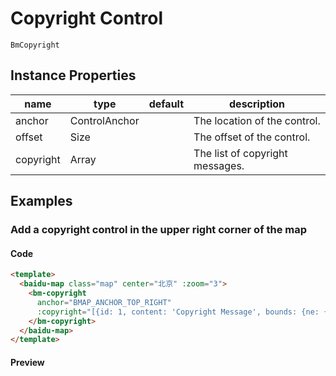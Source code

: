 # Copyright Control

`BmCopyright`

## Instance Properties

|name|type|default|description|
|------|-----|-----|----|
|anchor|ControlAnchor||The location of the control.|
|offset|Size||The offset of the control.|
|copyright|Array||The list of copyright messages.|

## Examples

### Add a copyright control in the upper right corner of the map

#### Code

```html
<template>
  <baidu-map class="map" center="北京" :zoom="3">
    <bm-copyright
      anchor="BMAP_ANCHOR_TOP_RIGHT"
      :copyright="[{id: 1, content: 'Copyright Message', bounds: {ne: {lng: 110, lat: 40}, sw:{lng: 0, lat: 0}}}, {id: 2, content: '<a>Copyright message.</a>'}]">
    </bm-copyright>
  </baidu-map>
</template>
```

#### Preview

<doc-preview>
  <baidu-map class="map" center="北京" :zoom="3">
    <bm-copyright
      anchor="BMAP_ANCHOR_TOP_RIGHT"
      :copyright="[{id: 1, content: 'Copyright Message', bounds: {ne: {lng: 110, lat: 40}, sw:{lng: 0, lat: 0}}}, {id: 2, content: '<a>Copyright meessage</a>'}]">
    </bm-copyright>
  </baidu-map>
</doc-preview>